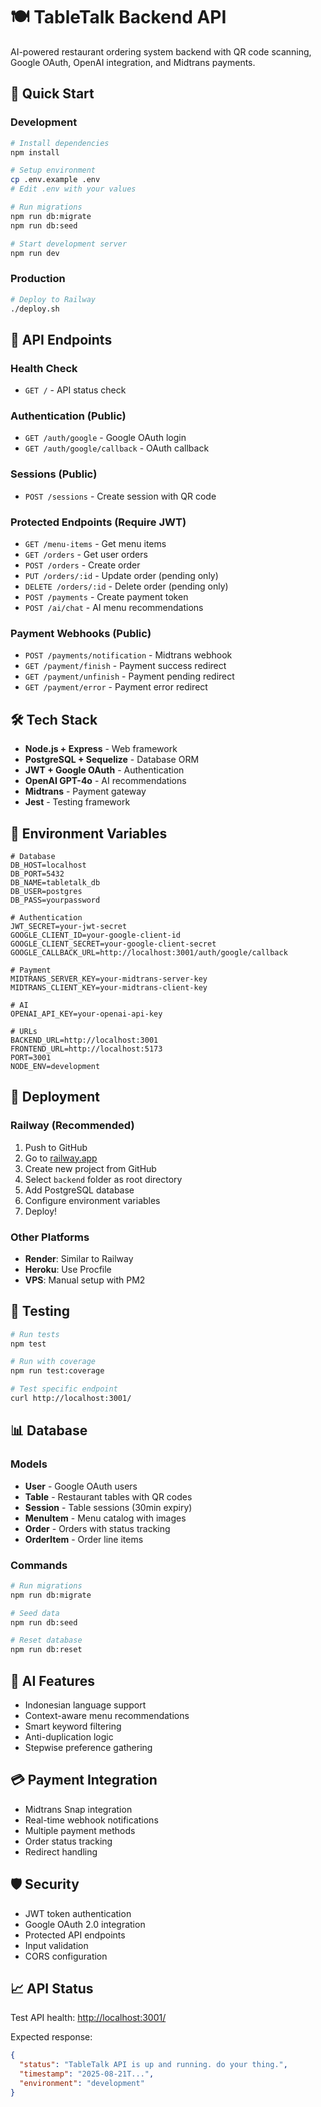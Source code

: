 # 🍽️ TableTalk Backend API

AI-powered restaurant ordering system backend with QR code scanning, Google OAuth, OpenAI integration, and Midtrans payments.

## 🚀 Quick Start

### Development
```bash
# Install dependencies
npm install

# Setup environment
cp .env.example .env
# Edit .env with your values

# Run migrations
npm run db:migrate
npm run db:seed

# Start development server
npm run dev
```

### Production
```bash
# Deploy to Railway
./deploy.sh
```

## 📡 API Endpoints

### Health Check
- `GET /` - API status check

### Authentication (Public)
- `GET /auth/google` - Google OAuth login
- `GET /auth/google/callback` - OAuth callback

### Sessions (Public)
- `POST /sessions` - Create session with QR code

### Protected Endpoints (Require JWT)
- `GET /menu-items` - Get menu items
- `GET /orders` - Get user orders
- `POST /orders` - Create order
- `PUT /orders/:id` - Update order (pending only)
- `DELETE /orders/:id` - Delete order (pending only)
- `POST /payments` - Create payment token
- `POST /ai/chat` - AI menu recommendations

### Payment Webhooks (Public)
- `POST /payments/notification` - Midtrans webhook
- `GET /payment/finish` - Payment success redirect
- `GET /payment/unfinish` - Payment pending redirect
- `GET /payment/error` - Payment error redirect

## 🛠️ Tech Stack

- **Node.js + Express** - Web framework
- **PostgreSQL + Sequelize** - Database ORM
- **JWT + Google OAuth** - Authentication
- **OpenAI GPT-4o** - AI recommendations
- **Midtrans** - Payment gateway
- **Jest** - Testing framework

## 🔧 Environment Variables

```env
# Database
DB_HOST=localhost
DB_PORT=5432
DB_NAME=tabletalk_db
DB_USER=postgres
DB_PASS=yourpassword

# Authentication
JWT_SECRET=your-jwt-secret
GOOGLE_CLIENT_ID=your-google-client-id
GOOGLE_CLIENT_SECRET=your-google-client-secret
GOOGLE_CALLBACK_URL=http://localhost:3001/auth/google/callback

# Payment
MIDTRANS_SERVER_KEY=your-midtrans-server-key
MIDTRANS_CLIENT_KEY=your-midtrans-client-key

# AI
OPENAI_API_KEY=your-openai-api-key

# URLs
BACKEND_URL=http://localhost:3001
FRONTEND_URL=http://localhost:5173
PORT=3001
NODE_ENV=development
```

## 🚀 Deployment

### Railway (Recommended)
1. Push to GitHub
2. Go to [railway.app](https://railway.app)
3. Create new project from GitHub
4. Select `backend` folder as root directory
5. Add PostgreSQL database
6. Configure environment variables
7. Deploy!

### Other Platforms
- **Render**: Similar to Railway
- **Heroku**: Use Procfile
- **VPS**: Manual setup with PM2

## 🧪 Testing

```bash
# Run tests
npm test

# Run with coverage
npm run test:coverage

# Test specific endpoint
curl http://localhost:3001/
```

## 📊 Database

### Models
- **User** - Google OAuth users
- **Table** - Restaurant tables with QR codes
- **Session** - Table sessions (30min expiry)
- **MenuItem** - Menu catalog with images
- **Order** - Orders with status tracking
- **OrderItem** - Order line items

### Commands
```bash
# Run migrations
npm run db:migrate

# Seed data
npm run db:seed

# Reset database
npm run db:reset
```

## 🤖 AI Features

- Indonesian language support
- Context-aware menu recommendations
- Smart keyword filtering
- Anti-duplication logic
- Stepwise preference gathering

## 💳 Payment Integration

- Midtrans Snap integration
- Real-time webhook notifications
- Multiple payment methods
- Order status tracking
- Redirect handling

## 🛡️ Security

- JWT token authentication
- Google OAuth 2.0 integration
- Protected API endpoints
- Input validation
- CORS configuration

## 📈 API Status

Test API health: [http://localhost:3001/](http://localhost:3001/)

Expected response:
```json
{
  "status": "TableTalk API is up and running. do your thing.",
  "timestamp": "2025-08-21T...",
  "environment": "development"
}
```

